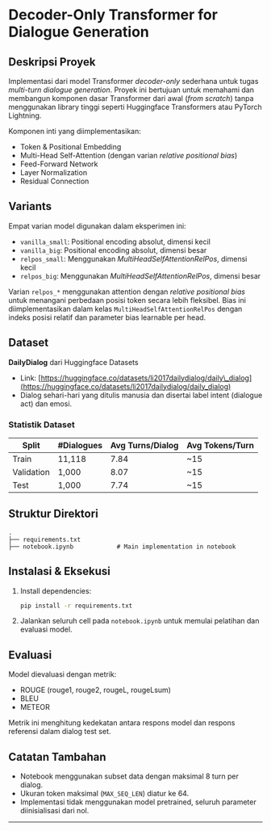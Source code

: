 # Decoder-Only Transformer for Dialogue Generation

## Deskripsi Proyek

Implementasi dari model Transformer *decoder-only* sederhana untuk tugas *multi-turn dialogue generation*. Proyek ini bertujuan untuk memahami dan membangun komponen dasar Transformer dari awal (*from scratch*) tanpa menggunakan library tinggi seperti Huggingface Transformers atau PyTorch Lightning.

Komponen inti yang diimplementasikan:

* Token & Positional Embedding
* Multi-Head Self-Attention (dengan varian *relative positional bias*)
* Feed-Forward Network
* Layer Normalization
* Residual Connection

## Variants

Empat varian model digunakan dalam eksperimen ini:

* `vanilla_small`: Positional encoding absolut, dimensi kecil
* `vanilla_big`: Positional encoding absolut, dimensi besar
* `relpos_small`: Menggunakan *MultiHeadSelfAttentionRelPos*, dimensi kecil
* `relpos_big`: Menggunakan *MultiHeadSelfAttentionRelPos*, dimensi besar

Varian `relpos_*` menggunakan attention dengan *relative positional bias* untuk menangani perbedaan posisi token secara lebih fleksibel. Bias ini diimplementasikan dalam kelas `MultiHeadSelfAttentionRelPos` dengan indeks posisi relatif dan parameter bias learnable per head.

## Dataset

**DailyDialog** dari Huggingface Datasets

* Link: [https://huggingface.co/datasets/li2017dailydialog/daily\_dialog](https://huggingface.co/datasets/li2017dailydialog/daily_dialog)
* Dialog sehari-hari yang ditulis manusia dan disertai label intent (dialogue act) dan emosi.

### Statistik Dataset

| Split      | #Dialogues | Avg Turns/Dialog | Avg Tokens/Turn |
| ---------- | ---------- | ---------------- | --------------- |
| Train      | 11,118     | 7.84             | \~15            |
| Validation | 1,000      | 8.07             | \~15            |
| Test       | 1,000      | 7.74             | \~15            |

## Struktur Direktori

```
.
├── requirements.txt
├── notebook.ipynb            # Main implementation in notebook
```

## Instalasi & Eksekusi

1. Install dependencies:

   ```bash
   pip install -r requirements.txt
   ```

2. Jalankan seluruh cell pada `notebook.ipynb` untuk memulai pelatihan dan evaluasi model.

## Evaluasi

Model dievaluasi dengan metrik:

* ROUGE (rouge1, rouge2, rougeL, rougeLsum)
* BLEU
* METEOR

Metrik ini menghitung kedekatan antara respons model dan respons referensi dalam dialog test set.

## Catatan Tambahan

* Notebook menggunakan subset data dengan maksimal 8 turn per dialog.
* Ukuran token maksimal (`MAX_SEQ_LEN`) diatur ke 64.
* Implementasi tidak menggunakan model pretrained, seluruh parameter diinisialisasi dari nol.

---

